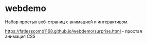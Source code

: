 # webdemo
Набор простых веб-страниц с анимацией и интерактивом.

https://fatlesscomb1168.github.io/webdemo/surprise.html - простая анимация CSS
